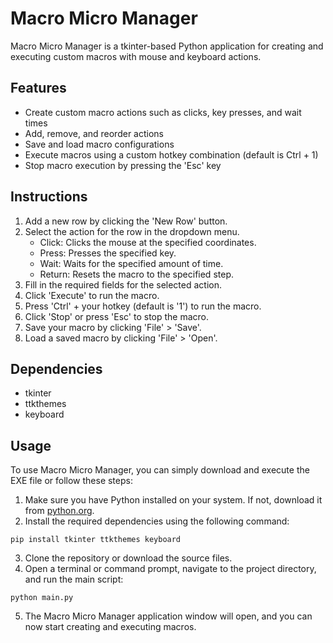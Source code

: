 # Macro Micro Manager

Macro Micro Manager is a tkinter-based Python application for creating and executing custom macros with mouse and keyboard actions.

## Features

- Create custom macro actions such as clicks, key presses, and wait times
- Add, remove, and reorder actions
- Save and load macro configurations
- Execute macros using a custom hotkey combination (default is Ctrl + 1)
- Stop macro execution by pressing the 'Esc' key

## Instructions

1. Add a new row by clicking the 'New Row' button.
2. Select the action for the row in the dropdown menu.
   - Click: Clicks the mouse at the specified coordinates.
   - Press: Presses the specified key.
   - Wait: Waits for the specified amount of time.
   - Return: Resets the macro to the specified step.
3. Fill in the required fields for the selected action.
4. Click 'Execute' to run the macro.
5. Press 'Ctrl' + your hotkey (default is '1') to run the macro.
6. Click 'Stop' or press 'Esc' to stop the macro.
7. Save your macro by clicking 'File' > 'Save'.
8. Load a saved macro by clicking 'File' > 'Open'.

## Dependencies

- tkinter
- ttkthemes
- keyboard

## Usage

To use Macro Micro Manager, you can simply download and execute the EXE file or follow these steps:

1. Make sure you have Python installed on your system. If not, download it from [python.org](https://www.python.org/downloads/).
2. Install the required dependencies using the following command:

```
pip install tkinter ttkthemes keyboard
```
3. Clone the repository or download the source files.
4. Open a terminal or command prompt, navigate to the project directory, and run the main script:

```
python main.py
```
5. The Macro Micro Manager application window will open, and you can now start creating and executing macros.
